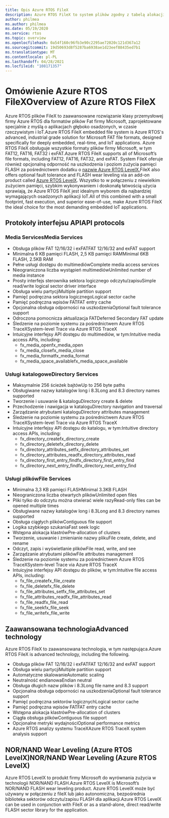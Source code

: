 ```yaml
---
title: Opis Azure RTOS FileX
description: Azure RTOS FileX to system plików zgodny z tabelą alokacji plików (FAT) o wysokiej wydajności, który jest w pełni zintegrowany z systemem Azure RTOS ThreadX i dostępny dla wszystkich obsługiwanych procesorów. Podobnie jak Azure RTOS ThreadX, Azure RTOS FileX został zaprojektowany tak, aby miał niewielkie rozmiary i wysoką wydajność, dzięki czemu idealnie nadaje się do współczesnych głęboko osadzonych aplikacji, które wymagają operacji zarządzania plikami. Plik FileX obsługuje większość nośników fizycznych, w tym pamięci RAM, Azure RTOS USBX, SD CARD i pamięci flash NAND/NOR za pośrednictwem Azure RTOS LevelX.
author: philmea
ms.author: philmea
ms.date: 05/19/2020
ms.service: rtos
ms.topic: overview
ms.openlocfilehash: 0a54f160c96fb3e90c2295ae72020c121d367a12
ms.sourcegitcommit: 19d50693d8f5287ba6938ae1d23eef88435ed7b1
ms.translationtype: MT
ms.contentlocale: pl-PL
ms.lasthandoff: 04/28/2021
ms.locfileid: "108171357"
---
```

# <a name="overview-of-azure-rtos-filex"></a><span data-ttu-id="6700e-105">Omówienie Azure RTOS FileX</span><span class="sxs-lookup"><span data-stu-id="6700e-105">Overview of Azure RTOS FileX</span></span>

<span data-ttu-id="6700e-106">Azure RTOS plików FileX to zaawansowane rozwiązanie klasy przemysłowej firmy Azure RTOS dla formatów plików Fat firmy Microsoft, zaprojektowane specjalnie z myślą o aplikacjach głęboko osadzonych, w czasie rzeczywistym i IoT.</span><span class="sxs-lookup"><span data-stu-id="6700e-106">Azure RTOS FileX embedded file system is Azure RTOS's advanced, industrial grade solution for Microsoft FAT file formats, designed specifically for deeply embedded, real-time, and IoT applications.</span></span> <span data-ttu-id="6700e-107">Azure RTOS FileX obsługuje wszystkie formaty plików firmy Microsoft, w tym FAT12, FAT16, FAT32 i exFAT.</span><span class="sxs-lookup"><span data-stu-id="6700e-107">Azure RTOS FileX supports all of Microsoft’s file formats, including FAT12, FAT16, FAT32, and exFAT.</span></span> <span data-ttu-id="6700e-108">System FileX oferuje również opcjonalną odporność na uszkodzenia i poziom zużycia pamięci FLASH za pośrednictwem dodatku o [nazwie Azure RTOS LevelX.](https://docs.microsoft.com/azure/rtos/levelx/)</span><span class="sxs-lookup"><span data-stu-id="6700e-108">FileX also offers optional fault tolerance and FLASH wear leveling via an add-on product called [Azure RTOS LevelX](https://docs.microsoft.com/azure/rtos/levelx/).</span></span> <span data-ttu-id="6700e-109">Wszystko to w połączeniu z niewielkim zużyciem pamięci, szybkim wykonywaniem i doskonałą łatwością użycia sprawiają, że Azure RTOS FileX jest idealnym wyborem dla najbardziej wymagających osadzonych aplikacji IoT.</span><span class="sxs-lookup"><span data-stu-id="6700e-109">All of this combined with a small footprint, fast execution, and superior ease-of-use, make Azure RTOS FileX the ideal choice for the most demanding embedded IoT applications.</span></span>

## <a name="api-protocols"></a><span data-ttu-id="6700e-110">Protokoły interfejsu API</span><span class="sxs-lookup"><span data-stu-id="6700e-110">API protocols</span></span>

### <a name="media-services"></a><span data-ttu-id="6700e-111">Media Services</span><span class="sxs-lookup"><span data-stu-id="6700e-111">Media Services</span></span>

- <span data-ttu-id="6700e-112">Obsługa plików FAT 12/16/32 i exFAT</span><span class="sxs-lookup"><span data-stu-id="6700e-112">FAT 12/16/32 and exFAT support</span></span>
- <span data-ttu-id="6700e-113">Minimalna 6 KB pamięci FLASH, 2,5 KB pamięci RAM</span><span class="sxs-lookup"><span data-stu-id="6700e-113">Minimal 6KB FLASH, 2.5KB RAM</span></span>
- <span data-ttu-id="6700e-114">Pełne usługi dostępu do multimediów</span><span class="sxs-lookup"><span data-stu-id="6700e-114">Complete media access services</span></span>
- <span data-ttu-id="6700e-115">Nieograniczona liczba wystąpień multimediów</span><span class="sxs-lookup"><span data-stu-id="6700e-115">Unlimited number of media instance</span></span>
- <span data-ttu-id="6700e-116">Prosty interfejs sterownika sektora logicznego odczytu/zapisu</span><span class="sxs-lookup"><span data-stu-id="6700e-116">Simple read/write logical sector driver interface</span></span>
- <span data-ttu-id="6700e-117">Obsługa wielu partycji</span><span class="sxs-lookup"><span data-stu-id="6700e-117">Multiple partition support</span></span>
- <span data-ttu-id="6700e-118">Pamięć podręczna sektora logicznego</span><span class="sxs-lookup"><span data-stu-id="6700e-118">Logical sector cache</span></span>
- <span data-ttu-id="6700e-119">Pamięć podręczna wpisów FAT</span><span class="sxs-lookup"><span data-stu-id="6700e-119">FAT entry cache</span></span>
- <span data-ttu-id="6700e-120">Opcjonalna obsługa odporności na uszkodzenia</span><span class="sxs-lookup"><span data-stu-id="6700e-120">Optional fault tolerance support</span></span>
- <span data-ttu-id="6700e-121">Odroczona pomocnicza aktualizacja FAT</span><span class="sxs-lookup"><span data-stu-id="6700e-121">Deferred Secondary FAT update</span></span>
- <span data-ttu-id="6700e-122">Śledzenie na poziomie systemu za pośrednictwem Azure RTOS TraceX</span><span class="sxs-lookup"><span data-stu-id="6700e-122">System-level Trace via Azure RTOS TraceX</span></span>
- <span data-ttu-id="6700e-123">Intuicyjne interfejsy API dostępu do multimediów, w tym:</span><span class="sxs-lookup"><span data-stu-id="6700e-123">Intuitive media access APIs, including:</span></span>
  - <span data-ttu-id="6700e-124">fx_media_open</span><span class="sxs-lookup"><span data-stu-id="6700e-124">fx_media_open</span></span>
  - <span data-ttu-id="6700e-125">fx_media_close</span><span class="sxs-lookup"><span data-stu-id="6700e-125">fx_media_close</span></span>
  - <span data-ttu-id="6700e-126">fx_media_format</span><span class="sxs-lookup"><span data-stu-id="6700e-126">fx_media_format</span></span>
  - <span data-ttu-id="6700e-127">fx_media_space_available</span><span class="sxs-lookup"><span data-stu-id="6700e-127">fx_media_space_available</span></span>

### <a name="directory-services"></a><span data-ttu-id="6700e-128">Usługi katalogowe</span><span class="sxs-lookup"><span data-stu-id="6700e-128">Directory Services</span></span>

- <span data-ttu-id="6700e-129">Maksymalnie 256 ścieżek bajtów</span><span class="sxs-lookup"><span data-stu-id="6700e-129">Up to 256 byte paths</span></span>
- <span data-ttu-id="6700e-130">Obsługiwane nazwy katalogów long i 8.3</span><span class="sxs-lookup"><span data-stu-id="6700e-130">Long and 8.3 directory names supported</span></span>
- <span data-ttu-id="6700e-131">Tworzenie i usuwanie & katalogu</span><span class="sxs-lookup"><span data-stu-id="6700e-131">Directory create & delete</span></span>
- <span data-ttu-id="6700e-132">Przechodzenie i nawigacja w katalogu</span><span class="sxs-lookup"><span data-stu-id="6700e-132">Directory navigation and traversal</span></span>
- <span data-ttu-id="6700e-133">Zarządzanie atrybutami katalogu</span><span class="sxs-lookup"><span data-stu-id="6700e-133">Directory attributes management</span></span>
- <span data-ttu-id="6700e-134">Śledzenie na poziomie systemu za pośrednictwem Azure RTOS TraceX</span><span class="sxs-lookup"><span data-stu-id="6700e-134">System-level Trace via Azure RTOS TraceX</span></span>
- <span data-ttu-id="6700e-135">Intuicyjne interfejsy API dostępu do katalogu, w tym:</span><span class="sxs-lookup"><span data-stu-id="6700e-135">Intuitive directory access APIs, including:</span></span>
  - <span data-ttu-id="6700e-136">fx_directory_create</span><span class="sxs-lookup"><span data-stu-id="6700e-136">fx_directory_create</span></span>
  - <span data-ttu-id="6700e-137">fx_directory_delete</span><span class="sxs-lookup"><span data-stu-id="6700e-137">fx_directory_delete</span></span>
  - <span data-ttu-id="6700e-138">fx_directory_attributes_set</span><span class="sxs-lookup"><span data-stu-id="6700e-138">fx_directory_attributes_set</span></span>
  - <span data-ttu-id="6700e-139">fx_directory_attributes_read</span><span class="sxs-lookup"><span data-stu-id="6700e-139">fx_directory_attributes_read</span></span>
  - <span data-ttu-id="6700e-140">fx_directory_first_entry_find</span><span class="sxs-lookup"><span data-stu-id="6700e-140">fx_directory_first_entry_find</span></span>
  - <span data-ttu-id="6700e-141">fx_directory_next_entry_find</span><span class="sxs-lookup"><span data-stu-id="6700e-141">fx_directory_next_entry_find</span></span>

### <a name="file-services"></a><span data-ttu-id="6700e-142">Usługi plików</span><span class="sxs-lookup"><span data-stu-id="6700e-142">File Services</span></span>

- <span data-ttu-id="6700e-143">Minimalna 3,3 KB pamięci FLASH</span><span class="sxs-lookup"><span data-stu-id="6700e-143">Minimal 3.3KB FLASH</span></span>
- <span data-ttu-id="6700e-144">Nieograniczona liczba otwartych plików</span><span class="sxs-lookup"><span data-stu-id="6700e-144">Unlimited open files</span></span>
- <span data-ttu-id="6700e-145">Pliki tylko do odczytu można otwierać wiele razy</span><span class="sxs-lookup"><span data-stu-id="6700e-145">Read-only files can be opened multiple times</span></span>
- <span data-ttu-id="6700e-146">Obsługiwane nazwy katalogów long i 8.3</span><span class="sxs-lookup"><span data-stu-id="6700e-146">Long and 8.3 directory names supported</span></span>
- <span data-ttu-id="6700e-147">Obsługa ciągłych plików</span><span class="sxs-lookup"><span data-stu-id="6700e-147">Contiguous file support</span></span>
- <span data-ttu-id="6700e-148">Logika szybkiego szukania</span><span class="sxs-lookup"><span data-stu-id="6700e-148">Fast seek logic</span></span>
- <span data-ttu-id="6700e-149">Wstępna alokacja klastrów</span><span class="sxs-lookup"><span data-stu-id="6700e-149">Pre-allocation of clusters</span></span>
- <span data-ttu-id="6700e-150">Tworzenie, usuwanie i zmienianie nazwy pliku</span><span class="sxs-lookup"><span data-stu-id="6700e-150">File create, delete, and rename</span></span>
- <span data-ttu-id="6700e-151">Odczyt, zapis i wyświetlanie plików</span><span class="sxs-lookup"><span data-stu-id="6700e-151">File read, write, and see</span></span>
- <span data-ttu-id="6700e-152">Zarządzanie atrybutami plików</span><span class="sxs-lookup"><span data-stu-id="6700e-152">File attributes management</span></span>
- <span data-ttu-id="6700e-153">Śledzenie na poziomie systemu za pośrednictwem Azure RTOS TraceX</span><span class="sxs-lookup"><span data-stu-id="6700e-153">System-level Trace via Azure RTOS TraceX</span></span>
- <span data-ttu-id="6700e-154">Intuicyjne interfejsy API dostępu do plików, w tym:</span><span class="sxs-lookup"><span data-stu-id="6700e-154">Intuitive file access APIs, including:</span></span>
  - <span data-ttu-id="6700e-155">fx_file_create</span><span class="sxs-lookup"><span data-stu-id="6700e-155">fx_file_create</span></span>
  - <span data-ttu-id="6700e-156">fx_file_delete</span><span class="sxs-lookup"><span data-stu-id="6700e-156">fx_file_delete</span></span>
  - <span data-ttu-id="6700e-157">fx_file_attributes_set</span><span class="sxs-lookup"><span data-stu-id="6700e-157">fx_file_attributes_set</span></span>
  - <span data-ttu-id="6700e-158">fx_file_attributes_read</span><span class="sxs-lookup"><span data-stu-id="6700e-158">fx_file_attributes_read</span></span>
  - <span data-ttu-id="6700e-159">fx_file_read</span><span class="sxs-lookup"><span data-stu-id="6700e-159">fx_file_read</span></span>
  - <span data-ttu-id="6700e-160">fx_file_seek</span><span class="sxs-lookup"><span data-stu-id="6700e-160">fx_file_seek</span></span>
  - <span data-ttu-id="6700e-161">fx_file_write</span><span class="sxs-lookup"><span data-stu-id="6700e-161">fx_file_write</span></span>

## <a name="advanced-technology"></a><span data-ttu-id="6700e-162">Zaawansowana technologia</span><span class="sxs-lookup"><span data-stu-id="6700e-162">Advanced technology</span></span>

<span data-ttu-id="6700e-163">Azure RTOS FileX to zaawansowana technologia, w tym następująca.</span><span class="sxs-lookup"><span data-stu-id="6700e-163">Azure RTOS FileX is advanced technology, including the following.</span></span>

- <span data-ttu-id="6700e-164">Obsługa plików FAT 12/16/32 i exFAT</span><span class="sxs-lookup"><span data-stu-id="6700e-164">FAT 12/16/32 and exFAT support</span></span>
- <span data-ttu-id="6700e-165">Obsługa wielu partycji</span><span class="sxs-lookup"><span data-stu-id="6700e-165">Multiple partition support</span></span>
- <span data-ttu-id="6700e-166">Automatyczne skalowanie</span><span class="sxs-lookup"><span data-stu-id="6700e-166">Automatic scaling</span></span>
- <span data-ttu-id="6700e-167">Neutralność endianowa</span><span class="sxs-lookup"><span data-stu-id="6700e-167">Endian neutral</span></span>
- <span data-ttu-id="6700e-168">Obsługa długich nazw plików i 8.3</span><span class="sxs-lookup"><span data-stu-id="6700e-168">Long file name and 8.3 support</span></span>
- <span data-ttu-id="6700e-169">Opcjonalna obsługa odporności na uszkodzenia</span><span class="sxs-lookup"><span data-stu-id="6700e-169">Optional fault tolerance support</span></span>
- <span data-ttu-id="6700e-170">Pamięć podręczna sektorów logicznych</span><span class="sxs-lookup"><span data-stu-id="6700e-170">Logical sector cache</span></span>
- <span data-ttu-id="6700e-171">Pamięć podręczna wpisów FAT</span><span class="sxs-lookup"><span data-stu-id="6700e-171">FAT entry cache</span></span>
- <span data-ttu-id="6700e-172">Wstępna alokacja klastrów</span><span class="sxs-lookup"><span data-stu-id="6700e-172">Pre-allocation of clusters</span></span>
- <span data-ttu-id="6700e-173">Ciągła obsługa plików</span><span class="sxs-lookup"><span data-stu-id="6700e-173">Contiguous file support</span></span>
- <span data-ttu-id="6700e-174">Opcjonalne metryki wydajności</span><span class="sxs-lookup"><span data-stu-id="6700e-174">Optional performance metrics</span></span>
- <span data-ttu-id="6700e-175">Azure RTOS analizy systemu TraceX</span><span class="sxs-lookup"><span data-stu-id="6700e-175">Azure RTOS TraceX system analysis support</span></span>

## <a name="nornand-wear-leveling-azure-rtos-levelx"></a><span data-ttu-id="6700e-176">NOR/NAND Wear Leveling (Azure RTOS LevelX)</span><span class="sxs-lookup"><span data-stu-id="6700e-176">NOR/NAND Wear Leveling (Azure RTOS LevelX)</span></span>

<span data-ttu-id="6700e-177">Azure RTOS LevelX to produkt firmy Microsoft do wyrównania zużycia w technologii NOR/NAND FLASH.</span><span class="sxs-lookup"><span data-stu-id="6700e-177">Azure RTOS LevelX is Microsoft’s NOR/NAND FLASH wear leveling product.</span></span> <span data-ttu-id="6700e-178">Azure RTOS LevelX może być używany w połączeniu z fileX lub jako autonomiczna, bezpośrednia biblioteka sektorów odczytu/zapisu FLASH dla aplikacji.</span><span class="sxs-lookup"><span data-stu-id="6700e-178">Azure RTOS LevelX can be used in conjunction with FileX or as a stand-alone, direct read/write FLASH sector library for the application.</span></span>
